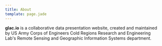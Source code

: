 ```yaml
---
title: About
template: page.jade
---
```


**glac.io** is a collaborative data presentation website, created and maintained by US Army Corps of Engineers Cold Regions Research and Engineering Lab's Remote Sensing and Geographic Information Systems department.
